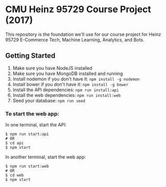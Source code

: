 CMU Heinz 95729 Course Project (2017)
=======================================

This repository is the foundation we'll use for our course project for Heinz 95729 E-Commerce Tech, Machine Learning, Analytics, and Bots.

## Getting Started

1. Make sure you have NodeJS installed
1. Make sure you have MongoDB installed and running
1. Install nodemon if you don't have it: `npm install -g nodemon`
1. Install bower if you don't have it: `npm install -g bower`
1. Install the API dependencies: `npm run install:api`
1. Install the web dependencies: `npm run install:web`
1. Seed your database: `npm run seed`

### To start the web app:
In one terminal, start the API:

```Shell
$ npm run start:api
# OR
$ cd api
$ npm start
```

In another terminal, start the web app:
```Shell
$ npm run start:web
# OR
$ cd web
$ npm start
```